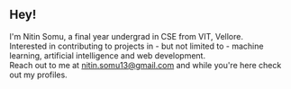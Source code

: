 ## Hey!

I'm Nitin Somu, a final year undergrad in CSE from VIT, Vellore.  
Interested in contributing to projects in - but not limited to - machine learning, artificial intelligence and web development.  
Reach out to me at nitin.somu13@gmail.com and while you're here check out my profiles.
